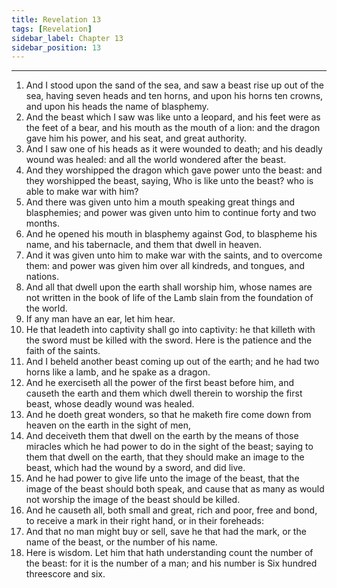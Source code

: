 ```yaml
---
title: Revelation 13
tags: [Revelation]
sidebar_label: Chapter 13
sidebar_position: 13
---
```


---
1. And I stood upon the sand of the sea, and saw a beast rise up out of the sea, having seven heads and ten horns, and upon his horns ten crowns, and upon his heads the name of blasphemy.
2. And the beast which I saw was like unto a leopard, and his feet were as the feet of a bear, and his mouth as the mouth of a lion: and the dragon gave him his power, and his seat, and great authority.
3. And I saw one of his heads as it were wounded to death; and his deadly wound was healed: and all the world wondered after the beast.
4. And they worshipped the dragon which gave power unto the beast: and they worshipped the beast, saying, Who is like unto the beast? who is able to make war with him?
5. And there was given unto him a mouth speaking great things and blasphemies; and power was given unto him to continue forty and two months.
6. And he opened his mouth in blasphemy against God, to blaspheme his name, and his tabernacle, and them that dwell in heaven.
7. And it was given unto him to make war with the saints, and to overcome them: and power was given him over all kindreds, and tongues, and nations.
8. And all that dwell upon the earth shall worship him, whose names are not written in the book of life of the Lamb slain from the foundation of the world.
9. If any man have an ear, let him hear.
10. He that leadeth into captivity shall go into captivity: he that killeth with the sword must be killed with the sword. Here is the patience and the faith of the saints.
11. And I beheld another beast coming up out of the earth; and he had two horns like a lamb, and he spake as a dragon.
12. And he exerciseth all the power of the first beast before him, and causeth the earth and them which dwell therein to worship the first beast, whose deadly wound was healed.
13. And he doeth great wonders, so that he maketh fire come down from heaven on the earth in the sight of men,
14. And deceiveth them that dwell on the earth by the means of those miracles which he had power to do in the sight of the beast; saying to them that dwell on the earth, that they should make an image to the beast, which had the wound by a sword, and did live.
15. And he had power to give life unto the image of the beast, that the image of the beast should both speak, and cause that as many as would not worship the image of the beast should be killed.
16. And he causeth all, both small and great, rich and poor, free and bond, to receive a mark in their right hand, or in their foreheads:
17. And that no man might buy or sell, save he that had the mark, or the name of the beast, or the number of his name.
18. Here is wisdom. Let him that hath understanding count the number of the beast: for it is the number of a man; and his number is Six hundred threescore and six.